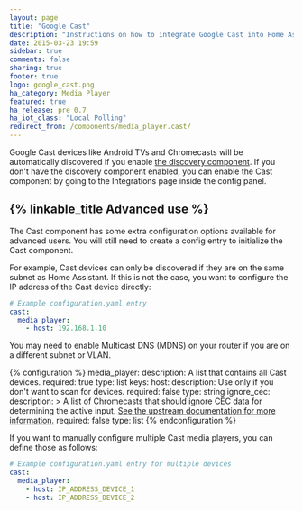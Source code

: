 ```yaml
---
layout: page
title: "Google Cast"
description: "Instructions on how to integrate Google Cast into Home Assistant."
date: 2015-03-23 19:59
sidebar: true
comments: false
sharing: true
footer: true
logo: google_cast.png
ha_category: Media Player
featured: true
ha_release: pre 0.7
ha_iot_class: "Local Polling"
redirect_from: /components/media_player.cast/
---
```


Google Cast devices like Android TVs and Chromecasts will be automatically
discovered if you enable [the discovery component](/components/discovery/). If
you don't have the discovery component enabled, you can enable the Cast
component by going to the Integrations page inside the config panel.

## {% linkable_title Advanced use %}

The Cast component has some extra configuration options available for advanced
users. You will still need to create a config entry to initialize the Cast
component.

For example, Cast devices can only be discovered if they are on the same subnet
as Home Assistant. If this is not the case,
you want to configure the IP address of the Cast device directly:

```yaml
# Example configuration.yaml entry
cast:
  media_player:
    - host: 192.168.1.10
```

<p class='note'>
You may need to enable Multicast DNS (MDNS) on your router if you are on a different subnet or VLAN.
</p>

{% configuration %}
media_player:
  description: A list that contains all Cast devices.
  required: true
  type: list
  keys:
    host:
      description: Use only if you don't want to scan for devices.
      required: false
      type: string
    ignore_cec:
      description: >
        A list of Chromecasts that should ignore CEC data for determining the
        active input. [See the upstream documentation for more information.](https://github.com/balloob/pychromecast#ignoring-cec-data)
      required: false
      type: list
{% endconfiguration %}

If you want to manually configure multiple Cast media players, you can define
those as follows:

```yaml
# Example configuration.yaml entry for multiple devices
cast:
  media_player:
    - host: IP_ADDRESS_DEVICE_1
    - host: IP_ADDRESS_DEVICE_2
```
